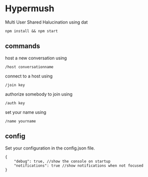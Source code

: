 # Hypermush

Multi User Shared Halucination using dat

```
npm install && npm start
```

## commands

host a new conversation using

```
/host conversationname
```

connect to a host using

```
/join key
```

authorize somebody to join using

```
/auth key
```

set your name using

```
/name yourname
```

## config

Set your configuration in the config.json file.

```
{
    "debug": true, //show the console on startup
    "notifications": true //show notifications when not focused
}

```
